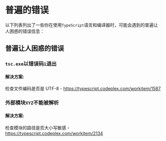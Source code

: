 # 普遍的错误

以下列表列出了一些你在使用`TypeScript`语言和编译器时，可能会遇到的普遍让人困惑的错误信息：

## 普遍让人困惑的错误

### `tsc.exe`以错误码`1`退出

#### 解决方案:

检查文件编码是否是 UTF-8 - https://typescript.codeplex.com/workitem/1587

### 外部模块`XYZ`不能被解析

#### 解决方案:

检查模块的路径是否大小写敏感 - https://typescript.codeplex.com/workitem/2134

